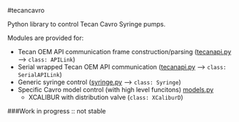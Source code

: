 #tecancavro

Python library to control Tecan Cavro Syringe pumps.

Modules are provided for:

- Tecan OEM API communication frame construction/parsing ([tecanapi.py](https://github.com/benpruitt/tecancavro/blob/master/tecancavro/tecanapi.py) --> `class: APILink`)<br>
- Serial wrapped Tecan OEM API communication ([tecanapi.py](https://github.com/benpruitt/tecancavro/blob/master/tecancavro/tecanapi.py) --> `class: SerialAPILink`)<br>
- Generic syringe control ([syringe.py](https://github.com/benpruitt/tecancavro/blob/master/tecancavro/syringe.py) --> `class: Syringe`)<br>
- Specific Cavro model control (with high level funcitons) [models.py](https://github.com/benpruitt/tecancavro/blob/master/tecancavro/models.py)<br>
  - XCALIBUR with distribution valve (`class: XCaliburD`)

###Work in progress :: not stable

